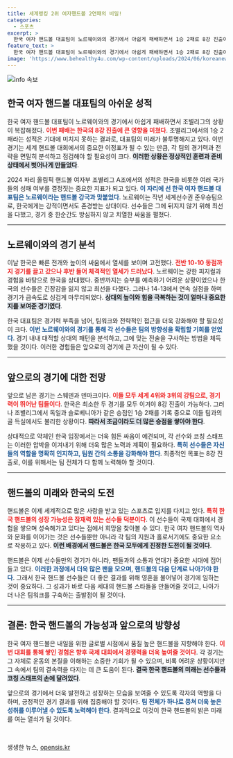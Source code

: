 ```yaml
---
title: 세계랭킹 2위 여자핸드볼 2연패의 비밀!
categories:
  - 스포츠
excerpt: >
  한국 여자 핸드볼 대표팀이 노르웨이와의 경기에서 아쉽게 패배하면서 1승 2패로 8강 진출이 어려워졌다. 남은 강적들과의 대결에서 승점을 쌓아야 하는 상황, 과연 팀은 기적을 일으킬 수 있을까?
feature_text: >
  한국 여자 핸드볼 대표팀이 노르웨이와의 경기에서 아쉽게 패배하면서 1승 2패로 8강 진출이 어려워졌다. 남은 강적들과의 대결에서 승점을 쌓아야 하는 상황, 과연 팀은 기적을 일으킬 수 있을까?
image: 'https://www.behealthy4u.com/wp-content/uploads/2024/06/koreanews.jpg'
---
```


<p><img src="https://www.behealthy4u.com/wp-content/uploads/2024/06/koreanews.jpg" alt="info 속보" /></p>

<h2 data-ke-size="size26">한국 여자 핸드볼 대표팀의 아쉬운 성적</h2>

<p data-ke-size="size16">한국 여자 핸드볼 대표팀이 노르웨이와의 경기에서 아쉽게 패배하면서 조별리그의 상황이 복잡해졌다. <b><span style="color: #ee2323;">이번 패배는 한국의 8강 진출에 큰 영향을 미쳤다</span></b>. 조별리그에서의 1승 2패라는 성적은 기대에 미치지 못하는 결과로, 대표팀의 미래가 불투명해지고 있다. 이번 경기는 세계 핸드볼 대회에서의 중요한 이정표가 될 수 있는 만큼, 각 팀의 경기력과 전략을 면밀히 분석하고 점검해야 할 필요성이 크다. <b><span style="background-color: #21538527;">이러한 상황은 정상적인 훈련과 준비 상태에서 벗어나게 만들었다</span></b>.</p>

<p data-ke-size="size16">2024 파리 올림픽 핸드볼 여자부 조별리그 A조에서의 성적은 한국을 비롯한 여러 국가들의 성패 여부를 결정짓는 중요한 지표가 되고 있다. <b><span style="color: #1a5490;">이 자리에 선 한국 여자 핸드볼 대표팀은 노르웨이라는 핸드볼 강국과 맞붙었다</span></b>. 노르웨이는 작년 세계선수권 준우승팀으로, 한국에게는 강적이면서도 존경받는 상대이다. 선수들은 그에 뒤지지 않기 위해 최선을 다했고, 경기 중 한순간도 방심하지 않고 치열한 싸움을 펼쳤다.</p>

<hr />

<h2 data-ke-size="size26">노르웨이와의 경기 분석</h2>

<p data-ke-size="size16">이날 한국은 빠른 전개와 높이의 싸움에서 열세를 보이며 고전했다. <b><span style="color: #ee2323;">전반 10-10 동점까지 경기를 끌고 갔으나 후반 들어 체격적인 열세가 드러났다</span></b>. 노르웨이는 강한 피지컬과 경험을 바탕으로 한국을 상대했다. 중반까지는 승부를 예측하기 어려운 상황이었으나 한국의 선수들은 긴장감을 잃지 않고 최선을 다했다. 그러나 14-13에서 연속 실점을 하며 경기가 급속도로 싱겁게 마무리되었다. <b><span style="background-color: #21538527;">상대의 높이와 힘을 극복하는 것이 얼마나 중요한지를 보여준 경기였다</span></b>.</p>

<p data-ke-size="size16">한국 대표팀은 경기력 부족을 넘어, 팀워크와 전략적인 접근을 더욱 강화해야 할 필요성이 크다. <b><span style="color: #1a5490;">이번 노르웨이와의 경기를 통해 각 선수들은 팀의 방향성을 확립할 기회를 얻었다</span></b>. 경기 내내 대적할 상대의 패턴을 분석하고, 그에 맞는 전술을 구사하는 방법을 체득했을 것이다. 이러한 경험들은 앞으로의 경기에 큰 자산이 될 수 있다.</p>

<hr />

<h2 data-ke-size="size26">앞으로의 경기에 대한 전망</h2>

<p data-ke-size="size16">앞으로 남은 경기는 스웨덴과 덴마크이다. <b><span style="color: #ee2323;">이들 모두 세계 4위와 3위의 강팀으로, 경기력이 뛰어난 팀들이다</span></b>. 한국은 최소한 두 경기를 모두 이겨야 8강 진출이 가능하다. 그러나 조별리그에서 독일과 슬로베니아가 같은 승점인 1승 2패를 기록 중으로 이들 팀과의 골 득실에서도 불리한 상황이다. <b><span style="background-color: #21538527;">따라서 조금이라도 더 많은 승점을 쌓아야 한다</span></b>. </p>

<p data-ke-size="size16">상대적으로 약체인 한국 입장에서는 더욱 힘든 싸움이 예견되며, 각 선수와 코칭 스태프는 이러한 압박을 이겨내기 위해 더욱 많은 노력과 계획이 필요하다. <b><span style="color: #1a5490;">특히 선수들은 자신들의 역할을 명확히 인지하고, 팀원 간의 소통을 강화해야 한다</span></b>. 최종적인 목표는 8강 진출로, 이를 위해서는 팀 전체가 다 함께 노력해야 할 것이다.</p>

<hr />

<h2 data-ke-size="size26">핸드볼의 미래와 한국의 도전</h2>

<p data-ke-size="size16">핸드볼은 이제 세계적으로 많은 사랑을 받고 있는 스포츠로 입지를 다지고 있다. <b><span style="color: #ee2323;">특히 한국 핸드볼의 성장 가능성은 잠재력 있는 선수들 덕분이다</span></b>. 이 선수들이 국제 대회에서 경험을 쌓으며 성숙해가고 있다는 점에서 희망을 찾아볼 수 있다. 한국 여자 핸드볼의 역사와 문화를 이어가는 것은 선수들뿐만 아니라 각 팀의 지원과 홀로서기에도 중요한 요소로 작용하고 있다. <b><span style="background-color: #21538527;">이런 배경에서 핸드볼은 한국 모두에게 진정한 도전이 될 것이다</span></b>.</p>

<p data-ke-size="size16">핸드볼은 이제 선수들만의 경기가 아니라, 팬들과의 소통과 연대가 중요한 시대에 접어들고 있다. <b><span style="color: #1a5490;">이러한 과정에서 더욱 많은 팬을 모으며, 핸드볼의 다음 단계로 나아가야 한다</span></b>. 그래서 한국 핸드볼 선수들은 더 좋은 결과를 위해 영혼을 불어넣어 경기에 임하는 것이 중요하다. 그 성과가 바로 다음 세대의 핸드볼 스타들을 만들어줄 것이고, 나아가 더 나은 팀워크를 구축하는 출발점이 될 것이다.</p>

<hr />

<h2 data-ke-size="size26">결론: 한국 핸드볼의 가능성과 앞으로의 방향성</h2>

<p data-ke-size="size16">한국 여자 핸드볼은 내일을 위한 글로벌 시점에서 품질 높은 핸드볼을 지향해야 한다. <b><span style="color: #ee2323;">이번 대회를 통해 쌓인 경험은 향후 국제 대회에서 경쟁력을 더욱 높여줄 것이다</span></b>. 각 경기는 그 자체로 운동의 본질을 이해하는 소중한 기회가 될 수 있으며, 비록 어려운 상황이지만 그 속에서 팀의 결속력을 다지는 데 큰 도움이 된다. <b><span style="background-color: #21538527;">결국 한국 핸드볼의 미래는 선수들과 코칭 스태프의 손에 달려있다</span></b>.</p>

<p data-ke-size="size16">앞으로의 경기에서 더욱 발전하고 성장하는 모습을 보여줄 수 있도록 각자의 역할을 다하며, 긍정적인 경기 결과를 위해 집중해야 할 것이다. <b><span style="color: #1a5490;">팀 전체가 하나로 뭉쳐 더욱 높은 성취를 이루어낼 수 있도록 노력해야 한다</span></b>. 결과적으로 이것이 한국 핸드볼의 밝은 미래를 여는 열쇠가 될 것이다.</p>

<p data-ke-size="size16">&nbsp;</p>
생생한 뉴스, <a href="https://opensis.kr" rel="dofollow">opensis.kr</a>


